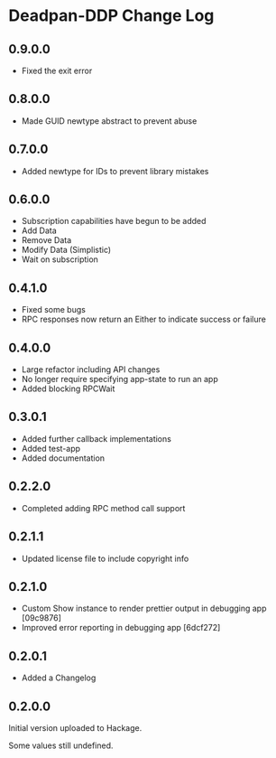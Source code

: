 # Deadpan-DDP Change Log

## 0.9.0.0

* Fixed the exit error

## 0.8.0.0

* Made GUID newtype abstract to prevent abuse

## 0.7.0.0

* Added newtype for IDs to prevent library mistakes

## 0.6.0.0

* Subscription capabilities have begun to be added
* Add Data
* Remove Data
* Modify Data (Simplistic)
* Wait on subscription

## 0.4.1.0

* Fixed some bugs
* RPC responses now return an Either to indicate success or failure

## 0.4.0.0

* Large refactor including API changes
* No longer require specifying app-state to run an app
* Added blocking RPCWait

## 0.3.0.1

* Added further callback implementations
* Added test-app
* Added documentation

## 0.2.2.0

* Completed adding RPC method call support

## 0.2.1.1

* Updated license file to include copyright info

## 0.2.1.0

* Custom Show instance to render prettier output in debugging app [09c9876]
* Improved error reporting in debugging app [6dcf272]

## 0.2.0.1

* Added a Changelog

## 0.2.0.0

Initial version uploaded to Hackage.

Some values still undefined.
